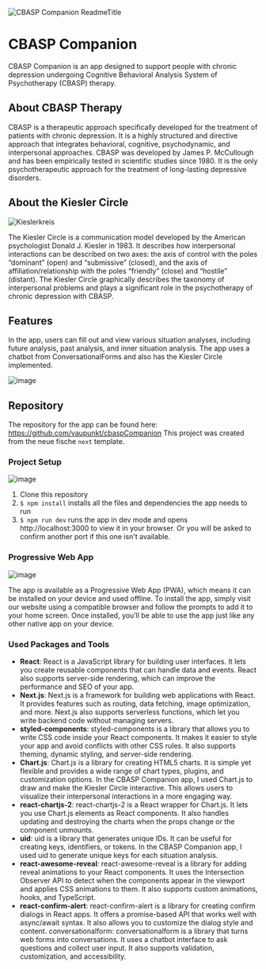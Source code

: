 ![CBASP Companion ReadmeTitle](https://github.com/vaupunkt/cbaspCompanion/assets/119793693/26cf464b-412d-492a-b107-9997921bad76)

# CBASP Companion

CBASP Companion is an app designed to support people with chronic depression undergoing Cognitive Behavioral Analysis System of Psychotherapy (CBASP) therapy.

## About CBASP Therapy

CBASP is a therapeutic approach specifically developed for the treatment of patients with chronic depression. It is a highly structured and directive approach that integrates behavioral, cognitive, psychodynamic, and interpersonal approaches. CBASP was developed by James P. McCullough and has been empirically tested in scientific studies since 1980. It is the only psychotherapeutic approach for the treatment of long-lasting depressive disorders.

## About the Kiesler Circle
![Kieslerkreis](https://github.com/vaupunkt/cbaspCompanion/assets/119793693/335920c1-b318-4982-aa5b-8eaabfaeba0a)

The Kiesler Circle is a communication model developed by the American psychologist Donald J. Kiesler in 1983. It describes how interpersonal interactions can be described on two axes: the axis of control with the poles “dominant” (open) and “submissive” (closed), and the axis of affiliation/relationship with the poles “friendly” (close) and “hostile” (distant). The Kiesler Circle graphically describes the taxonomy of interpersonal problems and plays a significant role in the psychotherapy of chronic depression with CBASP.

## Features

In the app, users can fill out and view various situation analyses, including future analysis, past analysis, and inner situation analysis. The app uses a chatbot from ConversationalForms and also has the Kiesler Circle implemented.

![image](https://github.com/vaupunkt/cbaspCompanion/assets/119793693/92e0e6db-f650-447e-8998-724fb92a611c)


## Repository

The repository for the app can be found here: https://github.com/vaupunkt/cbaspCompanion
This project was created from the neue fische `next` template.

### Project Setup
![image](https://github.com/vaupunkt/cbaspCompanion/assets/119793693/024e34ce-37a2-4e28-98a7-168bf7e3ff23)

1. Clone this repository
2. `$ npm install` installs all the files and dependencies the app needs to run
3. `$ npm run dev` runs the app in dev mode and opens http://localhost:3000 to view it in your browser. Or you will be asked to confirm another port if this one isn't available.

### Progressive Web App
![image](https://github.com/vaupunkt/cbaspCompanion/assets/119793693/91021bce-7599-4266-9f36-ba9146d25b07)

The app is available as a Progressive Web App (PWA), which means it can be installed on your device and used offline. To install the app, simply visit our website using a compatible browser and follow the prompts to add it to your home screen. Once installed, you’ll be able to use the app just like any other native app on your device.

### Used Packages and Tools

- **React**: React is a JavaScript library for building user interfaces. It lets you create reusable components that can handle data and events. React also supports server-side rendering, which can improve the performance and SEO of your app.
- **Next.js**: Next.js is a framework for building web applications with React. It provides features such as routing, data fetching, image optimization, and more. Next.js also supports serverless functions, which let you write backend code without managing servers.
- **styled-components**: styled-components is a library that allows you to write CSS code inside your React components. It makes it easier to style your app and avoid conflicts with other CSS rules. It also supports theming, dynamic styling, and server-side rendering.
- **Chart.js**: Chart.js is a library for creating HTML5 charts. It is simple yet flexible and provides a wide range of chart types, plugins, and customization options. In the CBASP Companion app, I used Chart.js to draw and make the Kiesler Circle interactive. This allows users to visualize their interpersonal interactions in a more engaging way.
- **react-chartjs-2**: react-chartjs-2 is a React wrapper for Chart.js. It lets you use Chart.js elements as React components. It also handles updating and destroying the charts when the props change or the component unmounts.
- **uid**: uid is a library that generates unique IDs. It can be useful for creating keys, identifiers, or tokens. In the CBASP Companion app, I used uid to generate unique keys for each situation analysis.
- **react-awesome-reveal**: react-awesome-reveal is a library for adding reveal animations to your React components. It uses the Intersection Observer API to detect when the components appear in the viewport and applies CSS animations to them. It also supports custom animations, hooks, and TypeScript.
- **react-confirm-alert**: react-confirm-alert is a library for creating confirm dialogs in React apps. It offers a promise-based API that works well with async/await syntax. It also allows you to customize the dialog style and content.
conversationalform: conversationalform is a library that turns web forms into conversations. It uses a chatbot interface to ask questions and collect user input. It also supports validation, customization, and accessibility.
